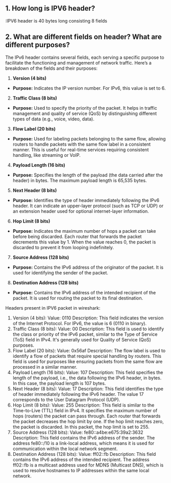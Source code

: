 ## 1. How long is IPV6 header?
   :IPV6 header is 40 bytes long consisting 8 fields

## 2. What are different fields on header? What are different purposes?
   The IPv6 header contains several fields, each serving a specific purpose to facilitate the functioning and management of network traffic. Here’s a breakdown of the fields and their purposes:

   1. **Version (4 bits)**

   - **Purpose:** Indicates the IP version number. For IPv6, this value is set to 6.

   2. **Traffic Class (8 bits)**

   - **Purpose:** Used to specify the priority of the packet. It helps in traffic management and quality of service (QoS) by distinguishing different types of data (e.g., voice, video, data).

   3. **Flow Label (20 bits)**

   - **Purpose:** Used for labeling packets belonging to the same flow, allowing routers to handle packets with the same flow label in a consistent manner. This is useful for real-time services requiring consistent handling, like streaming or VoIP.

   4. **Payload Length (16 bits)**

   - **Purpose:** Specifies the length of the payload (the data carried after the header) in bytes. The maximum payload length is 65,535 bytes.

   5. **Next Header (8 bits)**

   - **Purpose:** Identifies the type of header immediately following the IPv6 header. It can indicate an upper-layer protocol (such as TCP or UDP) or an extension header used for optional internet-layer information.

   6. **Hop Limit (8 bits)**

   - **Purpose:** Indicates the maximum number of hops a packet can take before being discarded. Each router that forwards the packet decrements this value by 1. When the value reaches 0, the packet is discarded to prevent it from looping indefinitely.

   7. **Source Address (128 bits)**

   - **Purpose:** Contains the IPv6 address of the originator of the packet. It is used for identifying the sender of the packet.

   8. **Destination Address (128 bits)**

   - **Purpose:** Contains the IPv6 address of the intended recipient of the packet. It is used for routing the packet to its final destination.

Headers present in IPV6 packet in wireshark:

1. Version (4 bits):
   Value: 0110
   Description: This field indicates the version of the Internet Protocol. For IPv6, the value is 6 (0110 in binary).
2. Traffic Class (8 bits):
   Value: 00
   Description: This field is used to identify the class or priority of the IPv6 packet, similar to the Type of Service (ToS) field in IPv4. It's generally used for Quality of Service (QoS) purposes.
3. Flow Label (20 bits):
   Value: 0x56af
   Description: The flow label is used to identify a flow of packets that require special handling by routers. This field is used for purposes like ensuring packets from the same flow are processed in a similar manner.
4. Payload Length (16 bits):
   Value: 107
   Description: This field specifies the length of the payload, i.e., the data following the IPv6 header, in bytes. In this case, the payload length is 107 bytes.
5. Next Header (8 bits):
   Value: 17
   Description: This field identifies the type of header immediately following the IPv6 header. The value 17 corresponds to the User Datagram Protocol (UDP).
6. Hop Limit (8 bits):
   Value: 255
   Description: This field is similar to the Time-to-Live (TTL) field in IPv4. It specifies the maximum number of hops (routers) the packet can pass through. Each router that forwards the packet decreases the hop limit by one. If the hop limit reaches zero, the packet is discarded. In this packet, the hop limit is set to 255.
7. Source Address (128 bits):
   Value: fe80::a4be:e675:39a2:3632
   Description: This field contains the IPv6 address of the sender. The address fe80::/10 is a link-local address, which means it is used for communication within the local network segment.
8. Destination Address (128 bits):
   Value: ff02::fb
   Description: This field contains the IPv6 address of the intended recipient. The address ff02::fb is a multicast address used for MDNS (Multicast DNS), which is used to resolve hostnames to IP addresses within the same local network.
